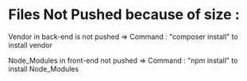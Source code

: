 # Files Not Pushed because of size : 

Vendor in back-end is not pushed
=> Command : "composer install" to install vendor

Node_Modules in front-end not pushed
=> Command : "npm install" to install Node_Modules